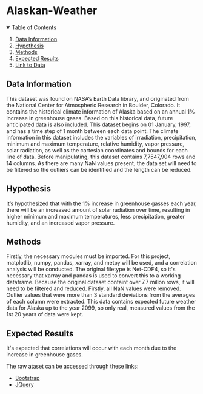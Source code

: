 # Alaskan-Weather

<!-- TABLE OF CONTENTS -->
<details open="open">
  <summary>Table of Contents</summary>
  <ol>
    <li>
      <a href="#Data-information">Data Information</a>
     </li>
    <li>
      <a href="#hypothesis">Hypothesis</a>    
    </li>
    <li><a href="#methods">Methods</a></li>
    <li><a href="#expected-results">Expected Results</a></li>
    <li><a href="#link-to-data">Link to Data</a></li>  
  </ol>
</details>



<!-- Data Information -->
## Data Information

  This dataset was found on NASA’s Earth Data library, and originated from the National Center for
Atmospheric Research in Boulder, Colorado. It contains the historical climate information of Alaska based
on an annual 1% increase in greenhouse gases. Based on this historical data, future anticipated data is also
included. This dataset begins on 01 January, 1997, and has a time step of 1 month between each data point.
The climate information in this dataset includes the variables of irradiation, precipitation, minimum and
maximum temperature, relative humidity, vapor pressure, solar radiation, as well as the cartesian
coordinates and bounds for each line of data. Before manipulating, this dataset contains 7,7547,904 rows
and 14 columns. As there are many NaN values present, the data set will need to be filtered so the outliers
can be identified and the length can be reduced.

<!-- Hypothesis -->
## Hypothesis

It’s hypothesized that with the 1% increase in greenhouse gasses each year, there will be an increased amount of solar radiation over time, resulting in
higher minimum and maximum temperatures, less precipitation, greater humidity, and an increased vapor pressure.


<!-- Methods -->
## Methods
 Firstly, the necessary modules must be imported. For this project, matplotlib, numpy, pandas, xarray, and metpy will be used, and a correlation analysis will be conducted. The original filetype is Net-CDF4, so it's necessary that xarray and pandas is used to convert this to a working dataframe. Because the original dataset containt over 7.7 milion rows, it will need to be filtered and reduced. Firstly, all NaN values were removed. Outlier values that were more than 3 standard deviations from the averages of each column were extracted. This data contains expected future weather data for Alaska up to the year 2099, so only real, measured values from the 1st 20 years of data were kept.


<!-- Expected Results -->
## Expected Results

It's expected that correlations will occur with each month due to the increase in greenhouse gases. 

<!-- Link to Data -->

The raw ataset can be accessed through these links:
  * [Bootstrap](https://getbootstrap.com)
  * [JQuery](https://jquery.com)
